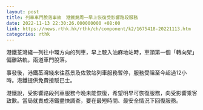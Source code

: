 ```yaml
---
layout: post
title: 列車車門脫落事故　港鐵冀周一早上恢復受影響路段服務
date: 2022-11-13 22:30:26.000000000 +08:00
link: https://news.rthk.hk/rthk/ch/component/k2/1675418-20221113.htm
categories: rthk
---
```


港鐵荃灣綫一列往中環方向的列車，早上駛入油麻地站時，車頭第一個「轉向架」偏離路軌，兩道車門脫落。

事發後，港鐵荃灣綫來往荔景及佐敦站列車服務暫停，服務受阻至今超過12小時。港鐵提供免費接駁巴士。

港鐵說，受影響路段列車服務今晚未能恢復，希望明早可恢復服務，向受影響乘客致歉。當局就責成港鐵盡快調查，要在最短時間、最安全情況下回復服務。
